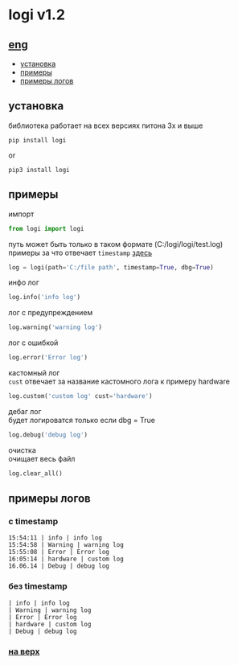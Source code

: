 # logi v1.2
## <a href='https://github.com/hiikion/logi/blob/main/README.md'>eng</a>
- <a href='https://github.com/hiikion/logi#instolation'>установка</a>
- <a href='https://github.com/hiikion/logi#examples'>примеры</a>
- <a href='https://github.com/hiikion/logi#log-example'>примеры логов</a>
## установка
библиотека работает на всех версиях питона 3x и выше
```
pip install logi
```
or
```
pip3 install logi
```
## примеры
импорт
```python
from logi import logi
```
путь может быть только в таком формате (C:/logi/logi/test.log) <br>
примеры за что отвечает ```timestamp``` <a href='https://github.com/hiikion/logi#without-timestamp'>здесь</a>
```python
log = logi(path='C:/file path', timestamp=True, dbg=True)
```
инфо лог
```python
log.info('info log')
```
лог с предупреждением
```python
log.warning('warning log')
```
лог с ошибкой
```python
log.error('Error log')
```
кастомный лог <br>
 ```cust``` отвечает за название кастомного лога к примеру hardware
```python
log.custom('custom log' cust='hardware')
```
дебаг лог <br>
будет логироватся только если dbg = True
```python
log.debug('debug log')
```
очистка <br>
очищает весь файл
```python
log.clear_all()
```

## примеры логов
### с timestamp
```
15:54:11 | info | info log
15:54:58 | Warning | warning log
15:55:08 | Error | Error log
16:05:14 | hardware | custom log
16.06.14 | Debug | debug log
```
### без timestamp
```
| info | info log
| Warning | warning log
| Error | Error log
| hardware | custom log
| Debug | debug log
```
### <a href='https://github.com/hiikion/logi#logi'>на верх</a>
